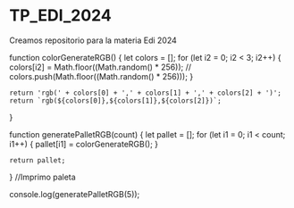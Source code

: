 # TP_EDI_2024
Creamos repositorio para la materia Edi 2024


function colorGenerateRGB() {
    let colors = [];
    for (let i2 = 0; i2 < 3; i2++) {
        colors[i2] = Math.floor((Math.random() * 256));
        // colors.push(Math.floor((Math.random() * 256)));
    }

    return 'rgb(' + colors[0] + ',' + colors[1] + ',' + colors[2] + ')';
    return `rgb(${colors[0]},${colors[1]},${colors[2]})`;
}

function generatePalletRGB(count) {
    let pallet = [];
    for (let i1 = 0; i1 < count; i1++) {
        pallet[i1] = colorGenerateRGB();
    }

    return pallet;
}
//Imprimo paleta

console.log(generatePalletRGB(5));


